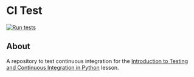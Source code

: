 # CI Test

[![Run tests](https://github.com/jkutch326/grid/actions/workflows/pytest.yaml/badge.svg)](https://github.com/jkutch326/grid/actions/workflows/pytest.yaml)


## About
A repository to test continuous integration for the [Introduction to Testing and Continuous Integration in Python](https://edbennett.github.io/python-testing-ci) lesson.
